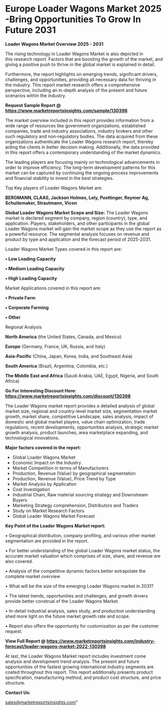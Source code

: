 # Europe Loader Wagons Market 2025 -Bring Opportunities To Grow In Future 2031

<Strong> Loader Wagons Market Overview 2025 - 2031</strong>

The rising technology in Loader Wagons Market is also depicted in this research report. Factors that are boosting the growth of the market, and giving a positive push to thrive in the global market is explained in detail.

Furthermore, the report highlights on emerging trends, significant drivers, challenges, and opportunities, providing all necessary data for thriving in the industry. This report market research offers a comprehensive perspective, including an in-depth analysis of the present and future scenarios within the industry.

<strong>Request Sample Report @ <a href=https://www.marketreportsinsights.com/sample/130398>https://www.marketreportsinsights.com/sample/130398</a></strong>

The market overview included in this report provides information from a wide range of resources like government organizations, established companies, trade and industry associations, industry brokers and other such regulatory and non-regulatory bodies. The data acquired from these organizations authenticate the Loader Wagons research report, thereby aiding the clients in better decision making. Additionally, the data provided in this report offers a contemporary understanding of the market dynamics.

The leading players are focusing mainly on technological advancements in order to improve efficiency. The long-term development patterns for this market can be captured by continuing the ongoing process improvements and financial stability to invest in the best strategies.

Top Key players of Loader Wagons Market are:

<strong>BERGMANN, CLAAS, Jackson Holmes, Lely, Poettinger, Reymer Ag, Schuitemaker, Strautmann, Vicon</strong>

<strong><b>Global Loader Wagons Market Scope and Size:</b></strong>
The Loader Wagons market is declared segment by company, region (country), type, and application. Players, stakeholders, and other participants in the global Loader Wagons market will gain the market scope as they use the report as a powerful resource. The segmental analysis focuses on revenue and product by type and application and the forecast period of 2025-2031.

Loader Wagons Market Types covered in this report are:

<strong>• Low Loading Capacity

• Medium Loading Capacity

• High Loading Capacity</strong>

Market Applications covered in this report are:

<strong>• Private Farm

• Corporate Farming

• Other</strong> 

Regional Analysis

<strong>North America</strong> (the United States, Canada, and Mexico)

<strong>Europe</strong> (Germany, France, UK, Russia, and Italy)

<strong>Asia-Pacific</strong> (China, Japan, Korea, India, and Southeast Asia)

<strong>South America</strong> (Brazil, Argentina, Colombia, etc.)

<strong>The Middle East and Africa</strong> (Saudi Arabia, UAE, Egypt, Nigeria, and South Africa)

<strong>Go For Interesting Discount Here: <a href=https://www.marketreportsinsights.com/discount/130398>https://www.marketreportsinsights.com/discount/130398</a></strong>

The Loader Wagons market report provides a detailed analysis of global market size, regional and country-level market size, segmentation market growth, market share, competitive Landscape, sales analysis, impact of domestic and global market players, value chain optimization, trade regulations, recent developments, opportunities analysis, strategic market growth analysis, product launches, area marketplace expanding, and technological innovations.

<strong><b>Major factors covered in the report:</b></strong>
<ul>
  <li>Global Loader Wagons Market </li>
  <li>Economic Impact on the Industry</li>
  <li>Market Competition in terms of Manufacturers</li>
  <li>Production, Revenue (Value) by geographical segmentation</li>
  <li>Production, Revenue (Value), Price Trend by Type</li>
  <li>Market Analysis by Application</li>
  <li>Cost Investigation</li>
  <li>Industrial Chain, Raw material sourcing strategy and Downstream Buyers</li>
  <li>Marketing Strategy comprehension, Distributors and Traders</li>
  <li>Study on Market Research Factors</li>
  <li>Global Loader Wagons Market Forecast</li>
</ul>

<strong><b>Key Point of the Loader Wagons Market report:</b></strong>

• Geographical distribution, company profiling, and various other market segmentation are provided in the report.

• For better understanding of the global Loader Wagons market status, the accurate market valuation which comprises of size, share, and revenue are also covered.

• Analysis of the competitive dynamic factors better extrapolate the complete market overview

• What will be the size of the emerging Loader Wagons market in 2031?

• The latest trends, opportunities and challenges, and growth drivers provide better construal of the Loader Wagons Market.

• In-detail industrial analysis, sales study, and production understanding shed more light on the future market growth rate and scope.

• Report also offers the opportunity for customization as per the customer request.

<strong><b>View Full Report @ <a href=https://www.marketreportsinsights.com/industry-forecast/loader-wagons-market-2022-130398>https://www.marketreportsinsights.com/industry-forecast/loader-wagons-market-2022-130398</a></b></strong>


At last, the Loader Wagons Market report includes investment come analysis and development trend analysis. The present and future opportunities of the fastest growing international industry segments are coated throughout this report. This report additionally presents product specification, manufacturing method, and product cost structure, and price structure.

<strong>Contact Us:</strong>

sales@marketreportsinsights.com"
